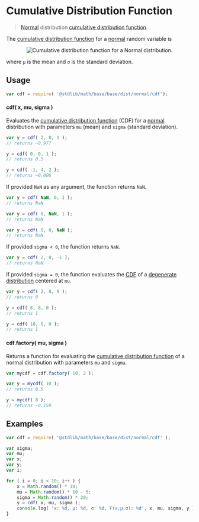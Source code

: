 Cumulative Distribution Function
===

> [Normal][normal] distribution [cumulative distribution function][cdf].

<!-- <intro> -->

The [cumulative distribution function][cdf] for a [normal][normal] random variable is

<!-- <equation class="equation" label="eq:cdf" align="center" raw="center" data-raw-text="F(x;\mu,\sigma) = \frac12\left[1 + \operatorname{erf}\left(\frac{x-\mu}{\sigma\sqrt{2}}\right)\right]" alt="Cumulative distribution function for a Normal distribution."> -->

<div class="equation" align="center" data-raw-text="F(x;\mu,\sigma) = \frac12\left[1 + \operatorname{erf}\left(\frac{x-\mu}{\sigma\sqrt{2}}\right)\right]" data-equation="eq:cdf">
	<img src="" alt="Cumulative distribution function for a Normal distribution.">
	<br>
</div>

<!-- </equation> -->

where `µ` is the mean and `σ` is the standard deviation.

<!-- </intro> -->

<!-- <usage> -->

## Usage
``` javascript
var cdf = require( '@stdlib/math/base/base/dist/normal/cdf');
```

#### cdf( x, mu, sigma )

Evaluates the [cumulative distribution function][cdf] (CDF) for a [normal][normal] distribution with parameters `mu` (mean) and `sigma` (standard deviation).

``` javascript
var y = cdf( 2, 0, 1 );
// returns ~0.977

y = cdf( 0, 0, 1 );
// returns 0.5

y = cdf( -1, 4, 2 );
// returns ~0.006
```

If provided `NaN` as any argument, the function returns `NaN`.

``` javascript
var y = cdf( NaN, 0, 1 );
// returns NaN

var y = cdf( 0, NaN, 1 );
// returns NaN

var y = cdf( 0, 0, NaN );
// returns NaN
```

If provided `sigma < 0`, the function returns `NaN`.

``` javascript
var y = cdf( 2, 0, -1 );
// returns NaN
```

If provided `sigma = 0`, the function evaluates the [CDF][cdf] of a [degenerate distribution][degenerate-distribution] centered at `mu`.

``` javascript
var y = cdf( 2, 8, 0 );
// returns 0

y = cdf( 8, 8, 0 );
// returns 1

y = cdf( 10, 8, 0 );
// returns 1
```

#### cdf.factory( mu, sigma )

Returns a function for evaluating the [cumulative distribution function][cdf] of a normal distribution with parameters `mu` and `sigma`.

``` javascript
var mycdf = cdf.factory( 10, 2 );

var y = mycdf( 10 );
// returns 0.5

y = mycdf( 8 );
// returns ~0.159
```

<!-- </usage> -->

<!-- <examples> -->

## Examples

``` javascript
var cdf = require( '@stdlib/math/base/base/dist/normal/cdf' );

var sigma;
var mu;
var x;
var y;
var i;

for ( i = 0; i < 10; i++ ) {
	x = Math.random() * 10;
	mu = Math.random() * 10 - 5;
	sigma = Math.random() * 20;
	y = cdf( x, mu, sigma );
	console.log( 'x: %d, µ: %d, σ: %d, F(x;µ,σ): %d', x, mu, sigma, y );
}
```

<!-- </examples> -->


<!-- <links> -->

[cdf]:  https://en.wikipedia.org/wiki/Cumulative_distribution_function
[normal]: https://en.wikipedia.org/wiki/Normal_distribution
[degenerate-distribution]: https://en.wikipedia.org/wiki/Degenerate_distribution

<!-- </links> -->

